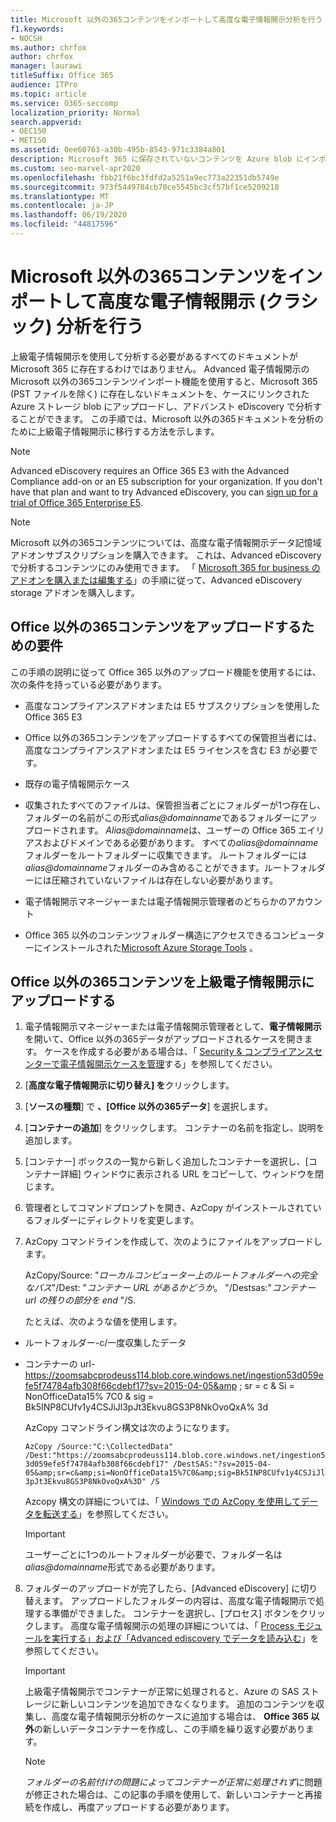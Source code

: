 ```yaml
---
title: Microsoft 以外の365コンテンツをインポートして高度な電子情報開示分析を行う
f1.keywords:
- NOCSH
ms.author: chrfox
author: chrfox
manager: laurawi
titleSuffix: Office 365
audience: ITPro
ms.topic: article
ms.service: O365-seccomp
localization_priority: Normal
search.appverid:
- OEC150
- MET150
ms.assetid: 0ee60763-a30b-495b-8543-971c3384a801
description: Microsoft 365 に保存されていないコンテンツを Azure blob にインポートして、AeD で分析できるようにする手順
ms.custom: seo-marvel-apr2020
ms.openlocfilehash: fbb21f6bc3fdfd2a5251a9ec773a22351db5749e
ms.sourcegitcommit: 973f5449784cb70ce5545bc3cf57bf1ce5209218
ms.translationtype: MT
ms.contentlocale: ja-JP
ms.lasthandoff: 06/19/2020
ms.locfileid: "44817596"
---
```

# <a name="import-non-microsoft-365-content-for-advanced-ediscovery-classic-analysis"></a>Microsoft 以外の365コンテンツをインポートして高度な電子情報開示 (クラシック) 分析を行う

上級電子情報開示を使用して分析する必要があるすべてのドキュメントが Microsoft 365 に存在するわけではありません。 Advanced 電子情報開示の Microsoft 以外の365コンテンツインポート機能を使用すると、Microsoft 365 (PST ファイルを除く) に存在しないドキュメントを、ケースにリンクされた Azure ストレージ blob にアップロードし、アドバンスト eDiscovery で分析することができます。 この手順では、Microsoft 以外の365ドキュメントを分析のために上級電子情報開示に移行する方法を示します。
  
> [!NOTE]
> Advanced eDiscovery requires an Office 365 E3 with the Advanced Compliance add-on or an E5 subscription for your organization. If you don't have that plan and want to try Advanced eDiscovery, you can [sign up for a trial of Office 365 Enterprise E5](https://go.microsoft.com/fwlink/p/?LinkID=698279). 
  
> [!NOTE]
> Microsoft 以外の365コンテンツについては、高度な電子情報開示データ記憶域アドオンサブスクリプションを購入できます。 これは、Advanced eDiscovery で分析するコンテンツにのみ使用できます。 「 [Microsoft 365 for business のアドオンを購入または編集する](https://docs.microsoft.com/microsoft-365/commerce/buy-or-edit-an-add-on)」の手順に従って、Advanced eDiscovery storage アドオンを購入します。 
  
## <a name="requirements-to-upload-non-office-365-content"></a>Office 以外の365コンテンツをアップロードするための要件

この手順の説明に従って Office 365 以外のアップロード機能を使用するには、次の条件を持っている必要があります。
  
- 高度なコンプライアンスアドオンまたは E5 サブスクリプションを使用した Office 365 E3
    
- Office 以外の365コンテンツをアップロードするすべての保管担当者には、高度なコンプライアンスアドオンまたは E5 ライセンスを含む E3 が必要です。
    
- 既存の電子情報開示ケース
    
- 収集されたすべてのファイルは、保管担当者ごとにフォルダーが1つ存在し、フォルダーの名前がこの形式*alias@domainname*であるフォルダーにアップロードされます。 *Alias@domainname*は、ユーザーの Office 365 エイリアスおよびドメインである必要があります。 すべての*alias@domainname*フォルダーをルートフォルダーに収集できます。 ルートフォルダーには*alias@domainname*フォルダーのみ含めることができます。ルートフォルダーには圧縮されていないファイルは存在しない必要があります。 
    
- 電子情報開示マネージャーまたは電子情報開示管理者のどちらかのアカウント
    
- Office 365 以外のコンテンツフォルダー構造にアクセスできるコンピューターにインストールされた[Microsoft Azure Storage Tools](https://aka.ms/downloadazcopy) 。 
    
## <a name="upload-non-office-365-content-into-advanced-ediscovery"></a>Office 以外の365コンテンツを上級電子情報開示にアップロードする


1. 電子情報開示マネージャーまたは電子情報開示管理者として、**電子情報開示**を開いて、Office 以外の365データがアップロードされるケースを開きます。 ケースを作成する必要がある場合は、「 [Security &amp; コンプライアンスセンターで電子情報開示ケースを管理](ediscovery-cases.md)する」を参照してください。
    
2. [**高度な電子情報開示に切り替え] を**クリックします。
    
3. [**ソースの種類**] で **、[Office 以外の365データ**] を選択します。
    
4. [**コンテナーの追加**] をクリックします。 コンテナーの名前を指定し、説明を追加します。
    
5. [コンテナー] ボックスの一覧から新しく追加したコンテナーを選択し、[コンテナー詳細] ウィンドウに表示される URL をコピーして、ウィンドウを閉じます。
    
6. 管理者としてコマンドプロンプトを開き、AzCopy がインストールされているフォルダーにディレクトリを変更します。
    
7. AzCopy コマンドラインを作成して、次のようにファイルをアップロードします。
    
    AzCopy/Source: "*ローカルコンピューター上のルートフォルダーへの完全なパス*"/Dest: "*コンテナー URL があるかどうか*。  "/Destsas:"*コンテナー url の残りの部分を end* "/S. 
    
    たとえば、次のような値を使用します。 
    
  - ルートフォルダー-c/一度収集したデータ 
    
  - コンテナーの url- https://zoomsabcprodeuss114.blob.core.windows.net/ingestion53d059efe5f74784afb308f66cdebf17?sv=2015-04-05&amp ; sr = c &amp; Si = NonOfficeData15% 7C0 &amp; sig = Bk5INP8CUfv1y4CSJiJl3pJt3Ekvu8GS3P8NkOvoQxA% 3d
    
    AzCopy コマンドライン構文は次のようになります。
    
     `AzCopy /Source:"C:\CollectedData" /Dest:"https://zoomsabcprodeuss114.blob.core.windows.net/ingestion53d059efe5f74784afb308f66cdebf17" /DestSAS:"?sv=2015-04-05&amp;sr=c&amp;si=NonOfficeData15%7C0&amp;sig=Bk5INP8CUfv1y4CSJiJl3pJt3Ekvu8GS3P8NkOvoQxA%3D" /S`
    
    Azcopy 構文の詳細については、「 [Windows での AzCopy を使用してデータを転送する](https://docs.microsoft.com/azure/storage/common/storage-use-azcopy)」を参照してください。 
    
    > [!IMPORTANT]
    > ユーザーごとに1つのルートフォルダーが必要で、フォルダー名は*alias@domainname*形式である必要があります。 
  
8. フォルダーのアップロードが完了したら、[Advanced eDiscovery] に切り替えます。 アップロードしたフォルダーの内容は、高度な電子情報開示で処理する準備ができました。 コンテナーを選択し、[プロセス] ボタンをクリックします。 高度な電子情報開示の処理の詳細については、「 [Process モジュールを実行する」および「Advanced ediscovery でデータを読み込む](run-the-process-module-and-load-data-in-advanced-ediscovery.md)」を参照してください。
    
    > [!IMPORTANT]
    > 上級電子情報開示でコンテナーが正常に処理されると、Azure の SAS ストレージに新しいコンテンツを追加できなくなります。 追加のコンテンツを収集し、高度な電子情報開示分析のケースに追加する場合は、 **Office 365 以外**の新しいデータコンテナーを作成し、この手順を繰り返す必要があります。 
  
    > [!NOTE]
    > *フォルダーの名前付けの問題によってコンテナーが正常に処理されず*に問題が修正された場合は、この記事の手順を使用して、新しいコンテナーと再接続を作成し、再度アップロードする必要があります。
